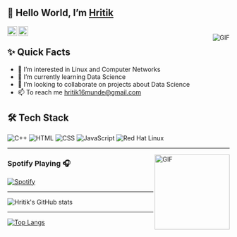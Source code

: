 ## 👋 Hello World, I’m [Hritik](https://github.com/hritikmunde)

<a href="https://www.linkedin.com/in/hritik-munde-922b43183/">
  <img align="left" alt="Aman's Linkedin" width="22px" src="https://cdn1.iconfinder.com/data/icons/logotypes/32/square-linkedin-512.png" />
</a>

<a href="https://twitter.com/hritik_munde">
  <img align="left" alt="Aman Ansari | Twitter" width="22px" src="https://cdn2.iconfinder.com/data/icons/social-media-2285/512/1_Twitter_colored_svg-512.png" />
</a>

</br>

<img align="right" alt="GIF" src="https://media.giphy.com/media/MC6eSuC3yypCU/giphy.gif" />

## ✨ Quick Facts

- 👀 I’m interested in Linux and Computer Networks
- 🌱 I’m currently learning Data Science
- 💞️ I’m looking to collaborate on projects about Data Science
- 📫 To reach me hritik16munde@gmail.com

## 🛠 Tech Stack

![C++](https://img.icons8.com/color/48/000000/c-plus-plus-logo.png)
![HTML](https://img.icons8.com/color/48/000000/html-5--v1.png)
![CSS](https://img.icons8.com/color/48/000000/css3.png)
![JavaScript](https://img.icons8.com/color/48/000000/javascript.png)
![Red Hat Linux](https://img.icons8.com/color/48/000000/red-hat.png)

---

<img align="right" alt="GIF" height="170px" src="https://media.giphy.com/media/J5B1Y8QZnzXXbLQIBu/giphy.gif" />

### Spotify Playing 🎧

[![Spotify](https://novatorem-flame-eta.vercel.app/api/spotify)](https://open.spotify.com/user/2mwgbi22kmo927i3gqv0h05ot)

---

![Hritik's GitHub stats](https://github-readme-stats.vercel.app/api?username=hritikmunde&show_icons=true&theme=synthwave&count_private=true)

---

[![Top Langs](https://github-readme-stats.vercel.app/api/top-langs/?username=hritikmunde&layout=compact)](https://github.com/hritikmunde/github-readme-stats)
<!--![](https://komarev.com/ghpvc/?username=hritikmunde&color=dc143c&style=flat-square)-->


<!---
hritikmunde/hritikmunde is a ✨ special ✨ repository because its `README.md` (this file) appears on your GitHub profile.
You can click the Preview link to take a look at your changes.
--->
